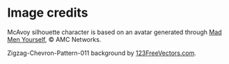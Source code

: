 # Image credits

McAvoy silhouette character is based on an avatar generated through [Mad Men Yourself](http://www.amc.com/shows/mad-men/exclusives/mad-men-yourself), &copy; AMC Networks.

Zigzag-Chevron-Pattern-011 background by [123FreeVectors.com](http://www.123freevectors.com/license-design-by-123freevectors/).

